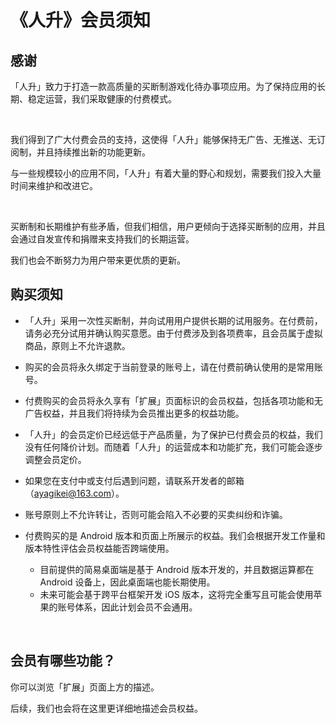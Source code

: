 # 《人升》会员须知

## 感谢

「人升」致力于打造一款高质量的买断制游戏化待办事项应用。为了保持应用的长期、稳定运营，我们采取健康的付费模式。

<br/>

我们得到了广大付费会员的支持，这使得「人升」能够保持无广告、无推送、无订阅制，并且持续推出新的功能更新。

与一些规模较小的应用不同，「人升」有着大量的野心和规划，需要我们投入大量时间来维护和改进它。

<br/>

买断制和长期维护有些矛盾，但我们相信，用户更倾向于选择买断制的应用，并且会通过自发宣传和捐赠来支持我们的长期运营。

我们也会不断努力为用户带来更优质的更新。



## 购买须知

- 「人升」采用一次性买断制，并向试用用户提供长期的试用服务。在付费前，请务必充分试用并确认购买意愿。由于付费涉及到各项费率，且会员属于虚拟商品，原则上不允许退款。

- 购买的会员将永久绑定于当前登录的账号上，请在付费前确认使用的是常用账号。
- 付费购买的会员将永久享有「扩展」页面标识的会员权益，包括各项功能和无广告权益，并且我们将持续为会员推出更多的权益功能。
- 「人升」的会员定价已经远低于产品质量，为了保护已付费会员的权益，我们没有任何降价计划。而随着「人升」的运营成本和功能扩充，我们可能会逐步调整会员定价。
- 如果您在支付中或支付后遇到问题，请联系开发者的邮箱（[ayagikei@163.com](mailto:ayagikei@163.com)）。
- 账号原则上不允许转让，否则可能会陷入不必要的买卖纠纷和诈骗。
- 付费购买的是 Android 版本和页面上所展示的权益。我们会根据开发工作量和版本特性评估会员权益能否跨端使用。
  - 目前提供的简易桌面端是基于 Android 版本开发的，并且数据运算都在 Android 设备上，因此桌面端也能长期使用。
  - 未来可能会基于跨平台框架开发 iOS 版本，这将完全重写且可能会使用苹果的账号体系，因此计划会员不会通用。

<br/>

## 会员有哪些功能？

你可以浏览「扩展」页面上方的描述。

后续，我们也会将在这里更详细地描述会员权益。